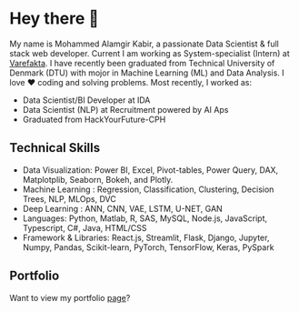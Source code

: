 # Hey there 👋

My name is Mohammed Alamgir Kabir, a passionate Data Scientist & full stack web developer. Current I am working as System-specialist (Intern) at [Varefakta](https://varefakta.dk/). I have recently been graduated from Technical University of Denmark (DTU) with mojor in Machine Learning (ML) and Data Analysis. I love ♥️ coding and solving problems. Most recently, I worked as:

- Data Scientist/BI Developer at IDA
- Data Scientist (NLP) at Recruitment powered by AI Aps
- Graduated from HackYourFuture-CPH

## Technical Skills
- Data Visualization: Power BI, Excel, Pivot-tables, Power Query, DAX, Matplotplib, Seaborn, Bokeh, and Plotly.
- Machine Learning : Regression, Classification, Clustering, Decision Trees, NLP, MLOps, DVC
- Deep Learning : ANN, CNN, VAE, LSTM, U-NET, GAN
- Languages: Python, Matlab, R, SAS, MySQL, Node.js, JavaScript, Typescript, C#, Java, HTML/CSS
- Framework & Libraries: React.js, Streamlit, Flask, Django, Jupyter, Numpy, Pandas, Scikit-learn, PyTorch, TensorFlow,
Keras, PySpark
<!---
## CodeWars
My codewars profile badge

[![Profile badge](https://www.codewars.com/users/ag.kabir/badges/large)](https://www.codewars.com/users/ag.kabir)

agkabir/agkabir is a ✨ special ✨ repository because its `README.md` (this file) appears on your GitHub profile.
You can click the Preview link to take a look at your changes.
--->
## Portfolio
Want to view my portfolio [page](https://alamgirkabir.pythonanywhere.com/)? 
